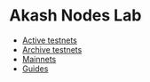 # Akash Nodes Lab
* [Active testnets](https://github.com/Dimokus88/Akash-Nodes-Lab/tree/main/Active_testnets)
* [Archive testnets](https://github.com/Dimokus88/Akash-Nodes-Lab/tree/main/Archive_testnets)
* [Mainnets](https://github.com/Dimokus88/Akash-Nodes-Lab/tree/main/Mainnets)
* [Guides](https://github.com/Dimokus88/Akash-Nodes-Lab/tree/main/Guide)
